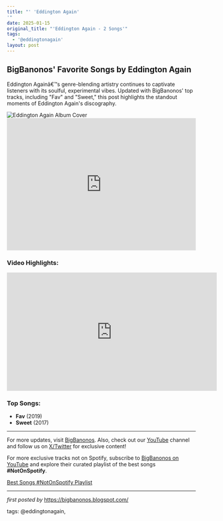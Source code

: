 ```yaml
---
title: "' 'Eddington Again'
'"
date: 2025-01-15
original_title: "'Eddington Again - 2 Songs'"
tags:
  - '@eddingtonagain'
layout: post
---
```

<h2 >BigBanonos' Favorite Songs by Eddington Again</h2> <!-- Introductory Text -->
<p >Eddington Againâ€™s genre-blending artistry continues to captivate listeners with its soulful, experimental vibes. Updated with BigBanonos' top tracks, including "Fav" and "Sweet," this post highlights the standout moments of Eddington Again's discography.</p> <!-- Featured Image -->
<div > <img src="https://i.scdn.co/image/ab67616100005174a9d57c1cf1109d923b59678e" alt="Eddington Again Album Cover">
</div> <!-- Spotify Playlist Embed -->
<div > <iframe src="https://open.spotify.com/embed/playlist/54x2EX2PZTyodvdpaEMnd5?utm_source=generator" width="100%" height="352" frameborder="0" allow="autoplay; clipboard-write; encrypted-media; fullscreen; picture-in-picture" loading="lazy"></iframe>
</div> <!-- YouTube Playlist Embed -->
<h3 >Video Highlights:</h3>
<div > <iframe allow="accelerometer; autoplay; encrypted-media; gyroscope; picture-in-picture" allowfullscreen="" frameborder="0" height="315" src="https://www.youtube.com/embed/videoseries?list=PLtuNtuTatqI3jGgnXwEFQ6ENHTUZDEaub" width="560"></iframe>
</div> <!-- Song List -->
<h3 >Top Songs:</h3>
<ul > <li><strong>Fav</strong> (2019)</li> <li><strong>Sweet</strong> (2017)</li>
</ul> <!-- Footer Links -->
<hr />
<p >For more updates, visit <a href="https://bigbanonos.blogspot.com/" target="_blank">BigBanonos</a>. Also, check out our <a href="https://www.youtube.com/@BigBanonos" target="_blank">YouTube</a> channel and follow us on <a href="https://x.com/bigbanonos" target="_blank">X/Twitter</a> for exclusive content!</p>


<!--Subscribe and Playlist Links-->
<div>
    <p>For more exclusive tracks not on Spotify, subscribe to <a href="https://www.youtube.com/@BigBanonos" target="_blank">BigBanonos on YouTube</a> and explore their curated playlist of the best songs <strong>#NotOnSpotify</strong>.</p>
    <p><a href="https://www.youtube.com/playlist?list=PLtuNtuTatqI0kFahUCbtbfenC_ET5O_tr" target="_blank">Best Songs #NotOnSpotify Playlist<br /></a></p></div>

<hr />

<p><em>first posted by</em> <a href="https://bigbanonos.blogspot.com/" rel="noopener" target="_new">https://bigbanonos.blogspot.com/</a></p>

<p>tags: @eddingtonagain,</p>
